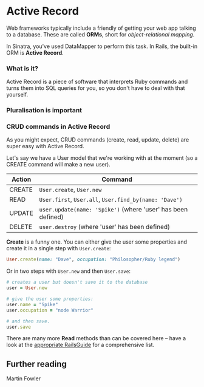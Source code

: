 # Active Record

Web frameworks typically include a friendly of getting your web app talking to a database. These are called **ORMs**, short for *object-relational mapping*. 

In Sinatra, you've used DataMapper to perform this task. In Rails, the built-in ORM is **Active Record**.

### What is it?

Active Record is a piece of software that interprets Ruby commands and turns them into SQL queries for you, so you don't have to deal with that yourself.

### Pluralisation is important

### CRUD commands in Active Record

As you might expect, CRUD commands (create, read, update, delete) are super easy with Active Record.

Let's say we have a User model that we're working with at the moment (so a CREATE command will make a new user).

| Action | Command |
| ------ | ------- |
| CREATE | `User.create`, `User.new` |
| READ | `User.first`, `User.all`, `User.find_by(name: 'Dave')` |
| UPDATE | `user.update(name: 'Spike')` (where 'user' has been defined) |
| DELETE | `user.destroy` (where 'user' has been defined) |

**Create** is a funny one. You can either give the user some properties and create it in a single step with `User.create`:

```ruby
User.create(name: "Dave", occupation: "Philosopher/Ruby legend")
```

Or in two steps with `User.new` and then `User.save`:

```ruby
# creates a user but doesn't save it to the database
user = User.new 

# give the user some properties:
user.name = "Spike"
user.occupation = "node Warrior"

# and then save.
user.save
```

There are many more **Read** methods than can be covered here – have a look at the [appropriate RailsGuide](http://guides.rubyonrails.org/active_record_querying.html) for a comprehensive list.


## Further reading

Martin Fowler 
